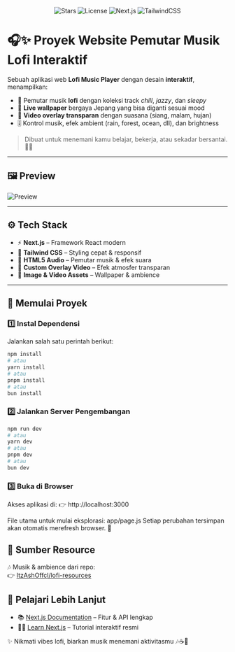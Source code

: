 <p align="center">
  <img src="https://img.shields.io/github/stars/fjrmhri/REPO?style=for-the-badge&logo=github&color=8b5cf6" alt="Stars"/>
  <img src="https://img.shields.io/github/license/fjrmhri/REPO?style=for-the-badge&color=10b981" alt="License"/>
  <img src="https://img.shields.io/badge/Next.js-Framework-black?style=for-the-badge&logo=next.js" alt="Next.js"/>
  <img src="https://img.shields.io/badge/TailwindCSS-Styling-38bdf8?style=for-the-badge&logo=tailwind-css" alt="TailwindCSS"/>
</p>

# 🎧✨ Proyek Website Pemutar Musik Lofi Interaktif

Sebuah aplikasi web **Lofi Music Player** dengan desain **interaktif**, menampilkan:

- 🎵 Pemutar musik **lofi** dengan koleksi track _chill_, _jazzy_, dan _sleepy_
- 🌌 **Live wallpaper** bergaya Jepang yang bisa diganti sesuai mood
- 🎥 **Video overlay transparan** dengan suasana (siang, malam, hujan)
- 🎚️ Kontrol musik, efek ambient (rain, forest, ocean, dll), dan brightness

> Dibuat untuk menemani kamu belajar, bekerja, atau sekadar bersantai. 🌙🍵

---

## 🖼️ Preview

![Preview](./public/preview/preview.png)

---

## ⚙️ Tech Stack

- ⚡ **Next.js** – Framework React modern
- 🎨 **Tailwind CSS** – Styling cepat & responsif
- 🎵 **HTML5 Audio** – Pemutar musik & efek suara
- 🎥 **Custom Overlay Video** – Efek atmosfer transparan
- 🌄 **Image & Video Assets** – Wallpaper & ambience

---

## 🚀 Memulai Proyek

### 1️⃣ Instal Dependensi

Jalankan salah satu perintah berikut:

```bash
npm install
# atau
yarn install
# atau
pnpm install
# atau
bun install

```

### 2️⃣ Jalankan Server Pengembangan

```bash
npm run dev
# atau
yarn dev
# atau
pnpm dev
# atau
bun dev

```

### 3️⃣ Buka di Browser

Akses aplikasi di: 👉 http://localhost:3000

File utama untuk mulai eksplorasi: app/page.js
Setiap perubahan tersimpan akan otomatis merefresh browser. 🔄

## 📂 Sumber Resource

🎶 Musik & ambience dari repo:  
👉 [ItzAshOffcl/lofi-resources](https://github.com/ItzAshOffcl/lofi-resources)

## 📖 Pelajari Lebih Lanjut

- 📚 [Next.js Documentation](https://nextjs.org/docs) – Fitur & API lengkap
- 🧑‍💻 [Learn Next.js](https://nextjs.org/learn) – Tutorial interaktif resmi

✨ Nikmati vibes lofi, biarkan musik menemani aktivitasmu 🎶☕🌙
